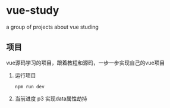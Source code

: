 # vue-study
a group of projects about vue studing

## 项目

vue源码学习的项目，跟着教程和源码，一步一步实现自己的vue项目

1. 运行项目

   ```shell
   npm run dev
   ```

2. 当前进度
   p3 实现data属性劫持